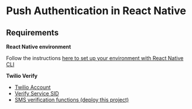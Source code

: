 # Push Authentication in React Native

## Requirements

**React Native environment**

Follow the instructions [here to set up your environment with React Native CLI](https://reactnative.dev/docs/environment-setup)

**Twilio Verify**

- [Twilio Account](https://www.twilio.com/try-twilio)
- [Verify Service SID](https://www.twilio.com/console/verify/services)
- [SMS verification functions (deploy this project)](https://www.twilio.com/code-exchange/one-time-passcode-verification-otp)
